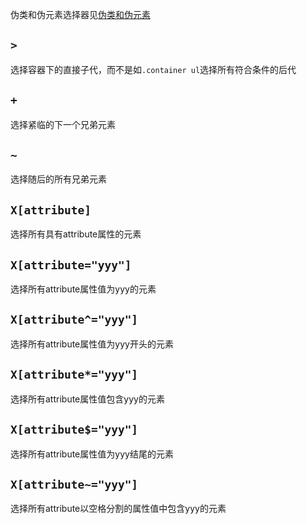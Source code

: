 伪类和伪元素选择器见<a href="../pseudo/">伪类和伪元素</a>

## `>`
选择容器下的直接子代，而不是如`.container ul`选择所有符合条件的后代

## `+`
选择紧临的下一个兄弟元素

## `~`
选择随后的所有兄弟元素

## `X[attribute]`
选择所有具有attribute属性的元素

## `X[attribute="yyy"]`
选择所有attribute属性值为yyy的元素

## `X[attribute^="yyy"]`
选择所有attribute属性值为yyy开头的元素

## `X[attribute*="yyy"]`
选择所有attribute属性值包含yyy的元素

## `X[attribute$="yyy"]`
选择所有attribute属性值为yyy结尾的元素

## `X[attribute~="yyy"]`
选择所有attribute以空格分割的属性值中包含yyy的元素